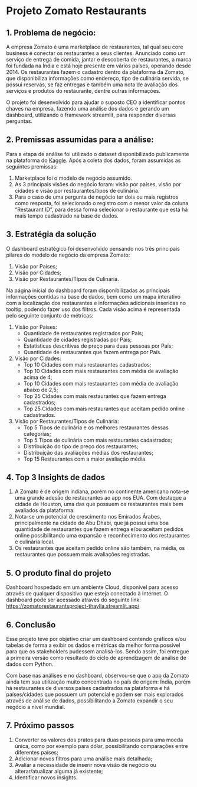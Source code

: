 # Projeto Zomato Restaurants

## 1. Problema de negócio:
 A empresa Zomato é uma marketplace de restaurantes, tal qual seu core business é conectar os restaurantes a seus clientes. Anunciado como um serviço de entrega de comida, jantar e descoberta de restaurantes, a marca foi fundada na Índia e está hoje presente em vários países, operando desde 2014. Os restaurantes fazem o cadastro dentro da plataforma da Zomato, que disponibiliza informações como endereço, tipo de culinária servida, se possui reservas, se faz entregas e também uma nota de avaliação dos serviços e produtos do restaurante, dentre outras informações.
 
O projeto foi desenvolvido para ajudar o suposto CEO a identificar pontos chaves na empresa, fazendo uma análise dos dados e gerando um dashboard, utilizando o framework streamlit, para responder diversas perguntas.

## 2. Premissas assumidas para a análise:
Para a etapa de análise foi utilizado o dataset disponibilizado publicamente na plataforma do [Kaggle](https://www.kaggle.com/datasets/akashram/zomato-restaurants-autoupdated-dataset/data?select=zomato.csv). Após a coleta dos dados, foram assumidas as seguintes premissas:
1.	Marketplace foi o modelo de negócio assumido.
2.	As 3 principais visões do negócio foram: visão por países, visão por cidades e visão por restaurantes/tipos de culinária.
3.	Para o caso de uma pergunta de negócio ter dois ou mais registros como resposta, foi selecionado o registro com o menor valor da coluna “Restaurant ID”, para dessa forma selecionar o restaurante que está há mais tempo cadastrado na base de dados.

## 3. Estratégia da solução
O dashboard estratégico foi desenvolvido pensando nos três principais pilares do modelo de negócio da empresa Zomato:
1.	Visão por Países;
2.	Visão por Cidades;
3.	Visão por Restaurantes/Tipos de Culinária.

Na página inicial do dashboard foram disponibilizadas as principais informações contidas na base de dados, bem como um mapa interativo com a localização dos restaurantes e informações adicionais inseridas no tooltip, podendo fazer uso dos filtros. Cada visão acima é representada pelo seguinte conjunto de métricas:
1.	Visão por Países:
    *	Quantidade de restaurantes registrados por País;
    *	Quantidade de cidades registradas por País;
    *	Estatísticas descritivas de preço para duas pessoas por País;
    *	Quantidade de restaurantes que fazem entrega por País.
2.	Visão por Cidades:
    *	Top 10 Cidades com mais restaurantes cadastrados;
    *	Top 10 Cidades com mais restaurantes com média de avaliação acima de 4;
    *	Top 10 Cidades com mais restaurantes com média de avaliação abaixo de 2,5;
    *	Top 25 Cidades com mais restaurantes 	que fazem entrega cadastrados;
    *	Top 25 Cidades com mais restaurantes que aceitam pedido online cadastrados.
3.	Visão por Restaurantes/Tipos de Culinária:
    *	Top 5 Tipos de culinária e os melhores restaurantes dessas categorias;
    *	Top 5 Tipos de culinária com mais restaurantes cadastrados;
    *	Distribuição do tipo de preço dos restaurantes;
    *	Distribuição das avaliações médias dos restaurantes;
    *	Top 15 Restaurantes com a maior avaliação média.

## 4. Top 3 Insights de dados
1.	A Zomato é de origem indiana, porém no continente americano nota-se uma grande adesão de restaurantes ao app nos EUA. Com destaque a cidade de Houston, uma das que possuem os restaurantes mais bem avaliados da plataforma.
2.	Nota-se um potencial de crescimento nos Emirados Árabes, principalmente na cidade de Abu Dhabi, que já possui uma boa quantidade de restaurantes que fazem entrega e/ou aceitam pedidos online possibilitando uma expansão e reconhecimento dos restaurantes e culinária local.
3.	Os restaurantes que aceitam pedido online são também, na média, os restaurantes que possuem mais avaliações registradas.

## 5. O produto final do projeto
Dashboard hospedado em um ambiente Cloud, disponível para acesso através de qualquer dispositivo que esteja conectado à Internet. O dashboard pode ser acessado através do seguinte link: https://zomatorestaurantsproject-thaylla.streamlit.app/

## 6. Conclusão
Esse projeto teve por objetivo criar um dashboard contendo gráficos e/ou tabelas de forma a exibir os dados e métricas da melhor forma possível para que os stakeholders pudessem analisá-los. Sendo assim, foi entregue a primeira versão como resultado do ciclo de aprendizagem de análise de dados com Python.

Com base nas análises e no dashboard, observou-se que o app da Zomato ainda tem sua utilização muito concentrada no país de origem: Índia, porém há restaurantes de diversos países cadastrados na plataforma e há países/cidades que possuem um potencial e podem ser mais explorados através de análise de dados, possibilitando a Zomato expandir o seu negócio a nível mundial.

## 7. Próximo passos
1.	Converter os valores dos pratos para duas pessoas para uma moeda única, como por exemplo para dólar, possibilitando comparações entre diferentes países;
2.	Adicionar novos filtros para uma análise mais detalhada;
3.	Avaliar a necessidade de inserir nova visão de negócio ou alterar/atualizar alguma já existente;
4.	Identificar novos insights.

